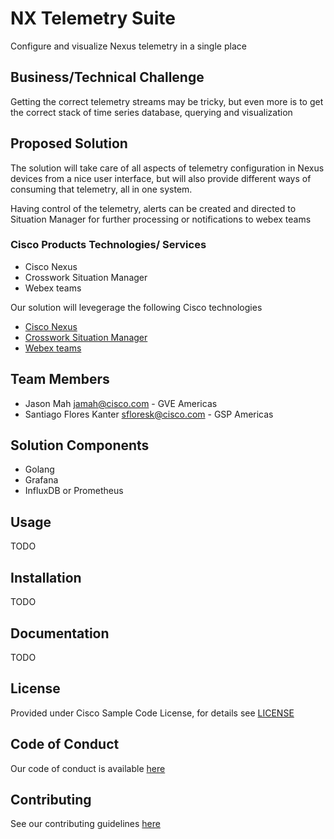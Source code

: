 # NX Telemetry Suite

Configure and visualize Nexus telemetry in a single place


## Business/Technical Challenge

Getting the correct telemetry streams may be tricky, but even more is to get the correct stack of time series database, querying and visualization

## Proposed Solution

The solution will take care of all aspects of telemetry configuration in Nexus devices from a nice user interface,
but will also provide different ways of consuming that telemetry, all in one system. 

Having control of the telemetry, alerts can be created and directed to Situation Manager for further processing or 
notifications to webex teams


### Cisco Products Technologies/ Services

* Cisco Nexus
* Crosswork Situation Manager
* Webex teams

Our solution will levegerage the following Cisco technologies

* [Cisco Nexus](https://www.cisco.com/c/en/us/products/switches/data-center-switches/index.html)
* [Crosswork Situation Manager](https://www.cisco.com/c/en/us/support/cloud-systems-management/crosswork-situation-manager/model.html)
* [Webex teams](https://www.webex.com/team-collaboration.html)

## Team Members

* Jason Mah <jamah@cisco.com> - GVE Americas
* Santiago Flores Kanter <sfloresk@cisco.com> - GSP Americas


## Solution Components

* Golang
* Grafana
* InfluxDB or Prometheus


## Usage

TODO

## Installation

TODO

## Documentation

TODO

## License

Provided under Cisco Sample Code License, for details see [LICENSE](./LICENSE.md)

## Code of Conduct

Our code of conduct is available [here](./CODE_OF_CONDUCT.md)

## Contributing

See our contributing guidelines [here](./CONTRIBUTING.md)
